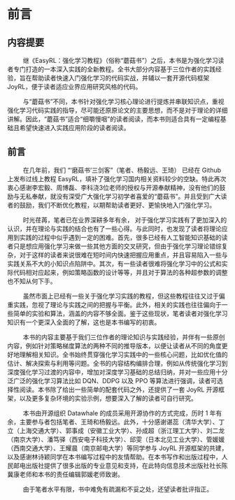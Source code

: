# 前言

## 内容提要

$\qquad$ 继《$\text{EasyRL}$：强化学习教程》（俗称“蘑菇书”）之后，本书是为强化学习读者专门打造的一本深入实践的全新教程。全书大部分内容基于三位作者的实践经验，旨在帮助读者快速入门强化学习的代码实战，并辅以一套开源代码框架 $\text{JoyRL}$，便于读者适应业界应用研究风格的代码。

$\qquad$ 与“蘑菇书”不同，本书针对强化学习核心理论进行提炼并串联知识点，重视强化学习代码实践的指导，尽可能还原原论文的主要思想，而不是对于理论的详细讲解。因此，“蘑菇书”适合“细嚼慢咽”的读者阅读，而本书则适合具有一定编程基础且希望快速进入实践应用阶段的读者阅读。

## 前言

$\qquad$ 在几年前，我们 “‘磨菇书’三剑客”（笔者、杨毅远、王琦） 已经在 $\text{Github}$ 上发布过线上教程 $\text{EasyRL}$，填补了强化学习国内相关资料较少的空缺。特此再次衷心感谢李宏毅、周博磊、李科浇$3$位老师的授权与开源奉献精神，没有他们的鼓励与无私奉献，就没有深受广大强化学习初学者喜爱的“蘑菇书”。并且受到广大读者的鼓励，我们不断优化教程，以期帮助读者更好、更愉快地入门强化学习。

$\qquad$ 时光荏苒，笔者已在业界深耕多年有余， 对于强化学习实践有了更加深入的认识，并在理论与实践的结合也有了一些心得。与此同时，也发现了读者将理论应用到实践的过程中似乎遇到一定的困难。首先，很多已经有人工智能知识基础的读者只是想应用强化学习来做一些其他方面的交叉研究，但由于强化学习理论错综复杂，对于这样的读者来说很难在短时间内快速把握应用重点，并且容易陷入一些与实践关系不大的小知识点陷阱中。其次，有一些读者很难将强化学习中的公式和实际代码相对应起来，例如策略函数的设计等等，并且对于算法的各种超参数的调整也不知从何下手。

$\qquad$ 虽然市面上已经有一些关于强化学习实践的教程，但这些教程往往又过于偏重实践，忽视了理论与实践之间的把握与平衡。此外，相关的实践也往往偏向于一些简单的实验和算法，涵盖的内容不够全面。鉴于这些现状，笔者读者对强化学习知识有一个更深入全面的了解，这也是本书编写的初衷。

$\qquad$ 本书的内容主要基于我们三位作者的理论知识与实践经验，并伴有一些原创内容，例如针对策略梯度算法的两种不同的推导版本，以便让读者从不同的角度更好地理解相关知识。全书始终贯穿强化学习实践中的一些核心问题，比如优化值的估计、解决探索与利用等问题。全书的内容结构编排合理，例如从传统强化学习到深度强化学习过渡的内容中，增加对深度学习基础的总结归纳，并对一些应用十分泛广泛的强化学习算法比如 $\text{DQN}$、$\text{DDPG}$ 以及 $\text{PPO}$ 等算法进行强调，读者可选择性阅读。本书除了给出一些简单的配套代码之外，还提供了一套 $\text{JoyRL}$ 开源框架，以及更多复杂环境的实验示例，想要深入了解的读者可自行研究。

$\qquad$ 本书由开源组织 $\text{Datawhale}$ 的成员采用开源协作的方式完成，历时 $1$ 年有余，主要参与者包括笔者、王琦和杨毅远。此外，十分感谢谌蕊（清华大学）、丁立（上海交通大学）、郭事成（安徽工业大学）、孙成超（浙江理工大学）、刘二龙（南京大学）、潘笃驿（西安电子科技大学）、邱雯（日本北见工业大学）、管媛媛（西南交通大学）、王耀晨（南京邮电大学）等同学参与 $\text{JoyRL}$ 开源框架的共建，以及感谢林诗颖同学在本书编写过程中的友情帮助。在本书写作和出版过程中，人民邮电出版社提供了很多出版的专业意见和支持，在此特向信息技术出版社社长陈冀康老师和本书的责任编辑郭媛老师致谢。

$\qquad$ 由于笔者水平有限，书中难免有疏漏和不妥之处，还望读者批评指正。




